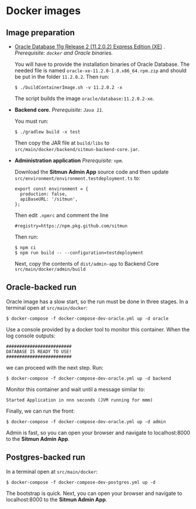 # Docker images

## Image preparation

* [Oracle Database 11g Release 2 (11.2.0.2) Express Edition (XE)](https://github.com/oracle/docker-images/tree/main/OracleDatabase/SingleInstance/dockerfiles)
  .
  _Prerequisite: `docker` and Oracle binaries._

  You will have to provide the installation binaries of Oracle Database. The needed file is
  named `oracle-xe-11.2.0-1.0.x86_64.rpm.zip` and should be put in the folder `11.2.0.2`. Then run:
  ```
  $ ./buildContainerImage.sh -v 11.2.0.2 -x
  ```
  The script builds the image `oracle/database:11.2.0.2-xe`.

* **Backend core**.
  _Prerequisite: `Java 11`._

  You must run:
  ```
  $ ./gradlew build -x test
  ```
  Then copy the JAR file at `build/libs` to `src/main/docker/backend/sitmun-backend-core.jar`.

* **Administration application**
  _Prerequisite: `npm`._

  Download the **Sitmun Admin App** source code and then update `src/environment/environment.testdeployment.ts` to:
  ```
  export const environment = {
    production: false,
    apiBaseURL: '/sitmun',
  };
  ```
  Then edit `.npmrc` and comment the line
  ```
  #registry=https://npm.pkg.github.com/sitmun
  ```
  Then run:
  ```
  $ npm ci
  $ npm run build -- --configuration=testdeployment
  ```
  Next, copy the contents of `dist/admin-app` to Backend Core `src/main/docker/admin/build`

## Oracle-backed run

Oracle image has a slow start, so the run must be done in three stages. In a terminal open at `src/main/docker`:

```
$ docker-compose -f docker-compose-dev-oracle.yml up -d oracle
```

Use a console provided by a docker tool to monitor this container. When the log console outputs:

```
#########################
DATABASE IS READY TO USE!
#########################
```

we can proceed with the next step. Run:

```
$ docker-compose -f docker-compose-dev-oracle.yml up -d backend
```

Monitor this container and wait until a message similar to:

```
Started Application in nnn seconds (JVM running for mmm)
```

Finally, we can run the front:

```
$ docker-compose -f docker-compose-dev-oracle.yml up -d admin
```

Admin is fast, so you can open your browser and navigate to localhost:8000 to the **Sitmun Admin App**.

## Postgres-backed run

In a terminal open at `src/main/docker`:

```
$ docker-compose -f docker-compose-dev-postgres.yml up -d
```

The bootstrap is quick. Next, you can open your browser and navigate to localhost:8000 to the **Sitmun Admin App**.
